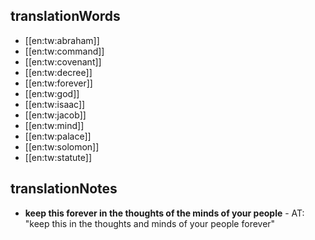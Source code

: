 ## translationWords

* [[en:tw:abraham]]
* [[en:tw:command]]
* [[en:tw:covenant]]
* [[en:tw:decree]]
* [[en:tw:forever]]
* [[en:tw:god]]
* [[en:tw:isaac]]
* [[en:tw:jacob]]
* [[en:tw:mind]]
* [[en:tw:palace]]
* [[en:tw:solomon]]
* [[en:tw:statute]]

## translationNotes

* **keep this forever in the thoughts of the minds of your people** - AT: "keep this in the thoughts and  minds of your people forever"
